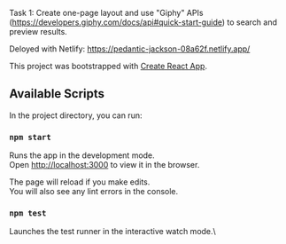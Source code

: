 Task 1:
Create one-page layout and use "Giphy" APIs (https://developers.giphy.com/docs/api#quick-start-guide) to search and preview results.

Deloyed with Netlify:
https://pedantic-jackson-08a62f.netlify.app/

This project was bootstrapped with [Create React App](https://github.com/facebook/create-react-app).

## Available Scripts

In the project directory, you can run:

### `npm start`

Runs the app in the development mode.\
Open [http://localhost:3000](http://localhost:3000) to view it in the browser.

The page will reload if you make edits.\
You will also see any lint errors in the console.

### `npm test`

Launches the test runner in the interactive watch mode.\


